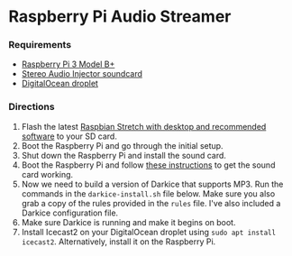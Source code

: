 # Raspberry Pi Audio Streamer

### Requirements
- [Raspberry Pi 3 Model B+](https://www.raspberrypi.org/products/raspberry-pi-3-model-b-plus)
- [Stereo Audio Injector soundcard](http://www.audioinjector.net/rpi-hat)
- [DigitalOcean droplet](https://www.digitalocean.com)

### Directions
1. Flash the latest [Raspbian Stretch with desktop and recommended software](https://www.raspberrypi.org/downloads/raspbian/) to your SD card.
2. Boot the Raspberry Pi and go through the initial setup.
3. Shut down the Raspberry Pi and install the sound card.
4. Boot the Raspberry Pi and follow [these instructions](https://github.com/Audio-Injector/stereo-and-zero) to get the sound card working.
5. Now we need to build a version of Darkice that supports MP3. Run the commands in the `darkice-install.sh` file below. Make sure you also grab a copy of the rules provided in the `rules` file. I've also included a Darkice configuration file.
6. Make sure Darkice is running and make it begins on boot.
7. Install Icecast2 on your DigitalOcean droplet using `sudo apt install icecast2`. Alternatively, install it on the Raspberry Pi.
